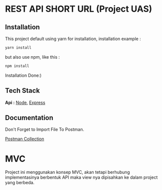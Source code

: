 # REST API SHORT URL (Project UAS)


## Installation
This project default using yarn for installation, installation example :

```bash
yarn install
```

but also use npm, like this :

```bash
npm install
```

Installation Done:)

    
## Tech Stack

**Api     :** [Node]('https://nodejs.org/en/'), [Express]('https://expressjs.com/')

## Documentation

Don't Forget to Import File To Postman.

[Postman Collection](https://github.com/FixDev/fix-shorten/blob/short-url.postman_collection.json)

# MVC
Project ini menggunakan konsep MVC, akan tetapi berhubung implementasinya berbentuk API maka view nya dipisahkan ke dalam project yang berbeda.
